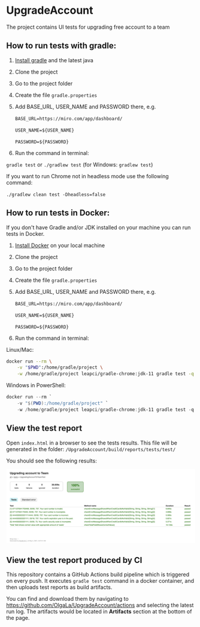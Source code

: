 # UpgradeAccount

The project contains UI tests for upgrading free account to a team

## How to run tests with gradle:
1. [Install gradle](https://gradle.org/install/) and the latest java
2. Clone the project
5. Go to the project folder
6. Create the file `gradle.properties`
7. Add BASE_URL, USER_NAME and PASSWORD there, e.g.

    `BASE_URL=https://miro.com/app/dashboard/` 
    
    `USER_NAME=${USER_NAME}` 
    
    `PASSWORD=${PASSWORD}` 
    
9. Run the command in terminal:

`gradle test` or `./gradlew test` (for Windows: `gradlew test`)

If you want to run Chrome not in headless mode use the following command:

`./gradlew clean test -Dheadless=false`

## How to run tests in Docker:

If you don't have Gradle and/or JDK installed on your machine you can run tests in Docker.

1. [Install Docker](https://docs.docker.com/get-docker/) on your local machine 
2. Clone the project 
3. Go to the project folder
4. Create the file `gradle.properties`
5. Add BASE_URL, USER_NAME and PASSWORD there, e.g.

    `BASE_URL=https://miro.com/app/dashboard/` 
    
    `USER_NAME=${USER_NAME}` 
    
    `PASSWORD=${PASSWORD}` 
   
6. Run the command in terminal:

Linux/Mac: 
```bash
docker run --rm \
    -v "$PWD":/home/gradle/project \
    -w /home/gradle/project leapci/gradle-chrome:jdk-11 gradle test -q
```

Windows in PowerShell: 

```powershell
docker run --rm `
    -v "$(PWD):/home/gradle/project" `
    -w /home/gradle/project leapci/gradle-chrome:jdk-11 gradle test -q
```

## View the test report

Open `index.html` in a browser to see the tests results. This file will be generated in the folder: `/UpgradeAccount/build/reports/tests/test/`

You should see the following results:

![junit test results screenshot](docs/test-results.png)

## View the test report produced by CI 

This repository contains a GitHub Actions build pipeline which is triggered on every push. It executes `gradle test` command in a docker container, and then uploads test reports as build artifacts. 

You can find and download them by navigating to https://github.com/OlgaLa/UpgradeAccount/actions and selecting the latest run log. The artifacts would be located in **Artifacts** section at the bottom of the page.

